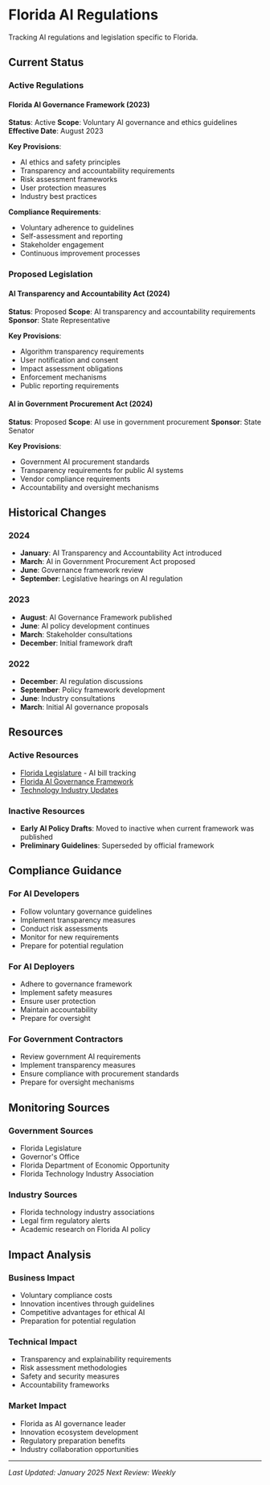 # Florida AI Regulations

Tracking AI regulations and legislation specific to Florida.

## Current Status

### Active Regulations

#### Florida AI Governance Framework (2023)
**Status**: Active
**Scope**: Voluntary AI governance and ethics guidelines
**Effective Date**: August 2023

**Key Provisions**:
- AI ethics and safety principles
- Transparency and accountability requirements
- Risk assessment frameworks
- User protection measures
- Industry best practices

**Compliance Requirements**:
- Voluntary adherence to guidelines
- Self-assessment and reporting
- Stakeholder engagement
- Continuous improvement processes

### Proposed Legislation

#### AI Transparency and Accountability Act (2024)
**Status**: Proposed
**Scope**: AI transparency and accountability requirements
**Sponsor**: State Representative

**Key Provisions**:
- Algorithm transparency requirements
- User notification and consent
- Impact assessment obligations
- Enforcement mechanisms
- Public reporting requirements

#### AI in Government Procurement Act (2024)
**Status**: Proposed
**Scope**: AI use in government procurement
**Sponsor**: State Senator

**Key Provisions**:
- Government AI procurement standards
- Transparency requirements for public AI systems
- Vendor compliance requirements
- Accountability and oversight mechanisms

## Historical Changes

### 2024
- **January**: AI Transparency and Accountability Act introduced
- **March**: AI in Government Procurement Act proposed
- **June**: Governance framework review
- **September**: Legislative hearings on AI regulation

### 2023
- **August**: AI Governance Framework published
- **June**: AI policy development continues
- **March**: Stakeholder consultations
- **December**: Initial framework draft

### 2022
- **December**: AI regulation discussions
- **September**: Policy framework development
- **June**: Industry consultations
- **March**: Initial AI governance proposals

## Resources

### Active Resources
- [Florida Legislature](https://www.flsenate.gov/) - AI bill tracking
- [Florida AI Governance Framework](https://www.flgov.com/)
- [Technology Industry Updates](https://www.enterpriseflorida.com/)

### Inactive Resources
- **Early AI Policy Drafts**: Moved to inactive when current framework was published
- **Preliminary Guidelines**: Superseded by official framework

## Compliance Guidance

### For AI Developers
- Follow voluntary governance guidelines
- Implement transparency measures
- Conduct risk assessments
- Monitor for new requirements
- Prepare for potential regulation

### For AI Deployers
- Adhere to governance framework
- Implement safety measures
- Ensure user protection
- Maintain accountability
- Prepare for oversight

### For Government Contractors
- Review government AI requirements
- Implement transparency measures
- Ensure compliance with procurement standards
- Prepare for oversight mechanisms

## Monitoring Sources

### Government Sources
- Florida Legislature
- Governor's Office
- Florida Department of Economic Opportunity
- Florida Technology Industry Association

### Industry Sources
- Florida technology industry associations
- Legal firm regulatory alerts
- Academic research on Florida AI policy

## Impact Analysis

### Business Impact
- Voluntary compliance costs
- Innovation incentives through guidelines
- Competitive advantages for ethical AI
- Preparation for potential regulation

### Technical Impact
- Transparency and explainability requirements
- Risk assessment methodologies
- Safety and security measures
- Accountability frameworks

### Market Impact
- Florida as AI governance leader
- Innovation ecosystem development
- Regulatory preparation benefits
- Industry collaboration opportunities

---

*Last Updated: January 2025*
*Next Review: Weekly* 